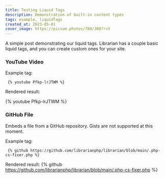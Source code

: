 ```yaml
---
title: Testing Liquid Tags
description: Demonstration of built-in content types
tags: example, liquidTags
created_at: 2023-05-01
cover_image: https://picsum.photos/780/300?r=5
---
```


A simple post demonstrating our liquid tags. Librarian has a couple basic liquid tags, and you can create custom ones for your site.

### YouTube Video

Example tag: 
```shell
 {% youtube Pfkp-lrJTWM %}
```

Rendered result:

{% youtube Pfkp-lrJTWM %}

### GitHub File
Embeds a file from a GitHub repository. Gists are not supported at this moment.

Example tag:

```shell
 {% github https://github.com/librarianphp/librarian/blob/main/.php-cs-fixer.php %}
```

Rendered result:
{% github https://github.com/librarianphp/librarian/blob/main/.php-cs-fixer.php %}
